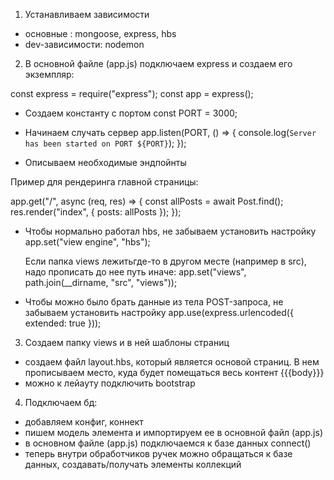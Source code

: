 1. Устанавливаем зависимости

- основные : mongoose, express, hbs
- dev-зависимости: nodemon

2. В основной файле (app.js) подключаем express и создаем его экземпляр:

const express = require("express");
const app = express();

- Создаем константу с портом
  const PORT = 3000;

- Начинаем случать сервер
  app.listen(PORT, () => {
  console.log(`Server has been started on PORT ${PORT}`);
  });

- Описываем необходимые эндпойнты

Пример для рендеринга главной страницы:

app.get("/", async (req, res) => {
const allPosts = await Post.find();
res.render("index", { posts: allPosts });
});

- Чтобы нормально работал hbs, не забываем установить настройку
  app.set("view engine", "hbs");

  Если папка views лежитьгде-то в другом месте (например в src), надо прописать до нее путь иначе:
app.set("views", path.join(__dirname, "src", "views"));


- Чтобы можно было брать данные из тела POST-запроса, не забываем установить настройку
  app.use(express.urlencoded({ extended: true }));

3. Создаем папку views и в ней шаблоны страниц

- создаем файл layout.hbs, который является основой страниц.
  В нем прописываем место, куда будет помещаться весь контент
  {{{body}}}
- можно к лейауту подключить bootstrap

4. Подключаем бд:

- добавляем конфиг, коннект
- пишем модель элемента и импортируем ее в основной файл (app.js)
- в основном файле (app.js) подключаемся к базе данных connect()
- теперь внутри обработчиков ручек можно обращаться к базе данных, создавать/получать элементы коллекций
